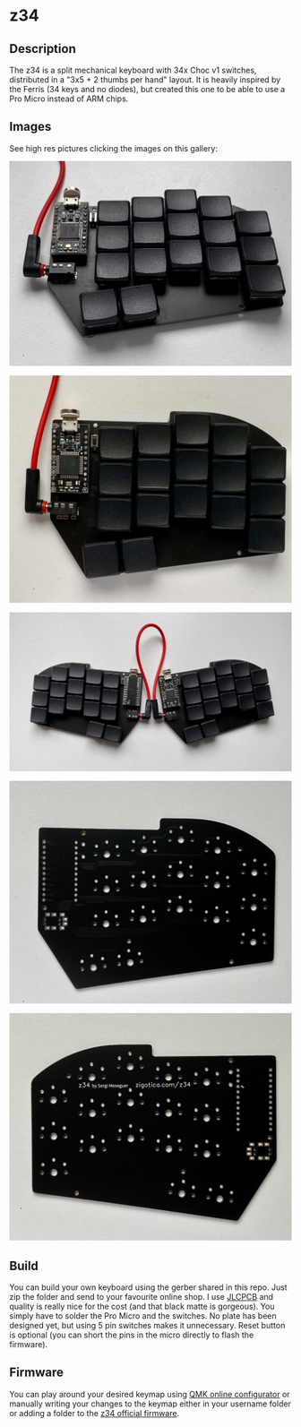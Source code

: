 # z34

## Description
The z34 is a split mechanical keyboard with 34x Choc v1 switches, distributed in a "3x5 + 2 thumbs per hand" layout. It is heavily inspired by the Ferris (34 keys and no diodes), but created this one to be able to use a Pro Micro instead of ARM chips.

## Images
See high res pictures clicking the images on this gallery:

![z34-right](./images/z34-right.jpg)

![z34-right-zenith](./images/z34-right-zenith.jpg)

![z34-both](./images/z34-both.jpg)

![z34-board](./images/z34-board.jpg)

![z34-board-back](./images/z34-board-back.jpg)


## Build
You can build your own keyboard using the gerber shared in this repo. Just zip the folder and send to your favourite online shop. I use [JLCPCB](https://jlcpcb.com/) and quality is really nice for the cost (and that black matte is gorgeous). You simply have to solder the Pro Micro and the switches. No plate has been designed yet, but using 5 pin switches makes it unnecessary. Reset button is optional (you can short the pins in the micro directly to flash the firmware).

## Firmware
You can play around your desired keymap using [QMK online configurator](https://config.qmk.fm/#/z34/LAYOUT) or manually writing your changes to the keymap either in  your username folder or adding a folder to the [z34 official firmware](https://github.com/qmk/qmk_firmware/tree/master/keyboards/z34).
